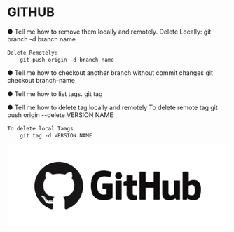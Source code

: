 # GITHUB
● Tell me how to remove them locally and remotely.
    Delete Locally:
        git branch -d branch name

    Delete Remotely:
        git push origin -d branch name



● Tell me how to checkout another branch without commit 
changes
    git checkout branch-name


● Tell me how to list tags.
    git tag 


● Tell me how to delete tag locally and remotely
    To delete remote tag
        git push origin --delete VERSION NAME

    To delete local Taags
        git tag -d VERSION NAME


![Version Control Task2](1_biIy42Cn4Bnu0IkpUW1Zew.png)